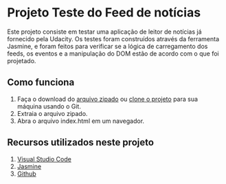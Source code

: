 # Projeto Teste do Feed de notícias
Este projeto consiste em testar uma aplicação de leitor de notícias já fornecido pela Udacity. Os testes foram construídos através da ferramenta Jasmine, e foram feitos para verificar se a lógica de carregamento dos feeds, os eventos e a manipulação do DOM estão de acordo com o que foi projetado.

## Como funciona
1. Faça o download do [arquivo zipado](https://github.com/hiratafs/fend-nanodegree-feedreader/archive/master.zip) ou [clone o projeto](https://github.com/hiratafs/fend-nanodegree-feedreader.git) para sua máquina usando o Git.
2. Extraia o arquivo zipado.
3. Abra o arquivo index.html em um navegador.

## Recursos utilizados neste projeto
1. [Visual Studio Code](https://code.visualstudio.com/)
2. [Jasmine](https://jasmine.github.io/)
3. [Github](https://github.com)
